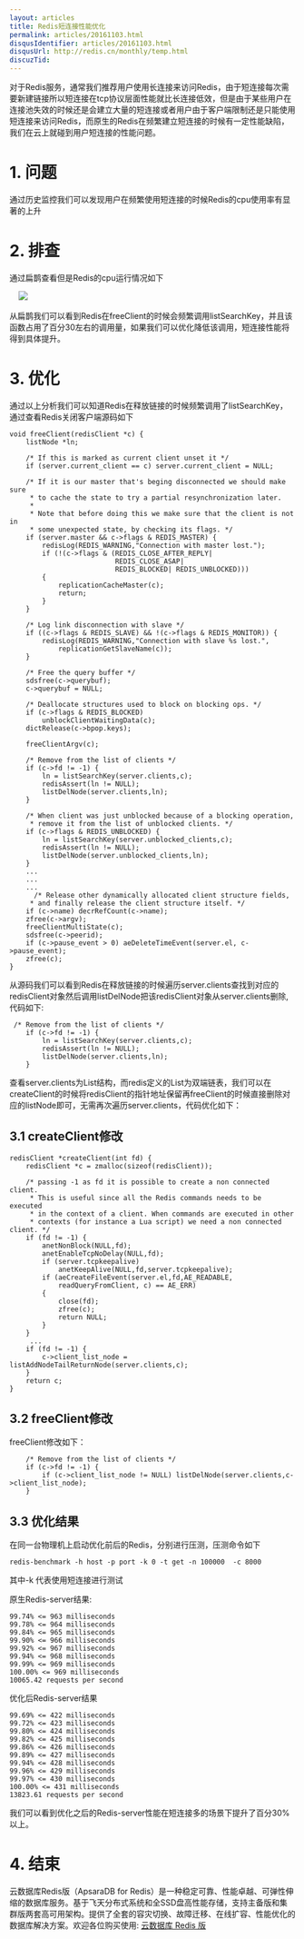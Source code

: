 ```yaml
---
layout: articles
title: Redis短连接性能优化
permalink: articles/20161103.html
disqusIdentifier: articles/20161103.html
disqusUrl: http://redis.cn/monthly/temp.html
discuzTid: 
---
```



对于Redis服务，通常我们推荐用户使用长连接来访问Redis，由于短连接每次需要新建链接所以短连接在tcp协议层面性能就比长连接低效，但是由于某些用户在连接池失效的时候还是会建立大量的短连接或者用户由于客户端限制还是只能使用短连接来访问Redis，而原生的Redis在频繁建立短连接的时候有一定性能缺陷，我们在云上就碰到用户短连接的性能问题。

# 1. 问题

通过历史监控我们可以发现用户在频繁使用短连接的时候Redis的cpu使用率有显著的上升

# 2. 排查

通过扁鹊查看但是Redis的cpu运行情况如下

    ![](https://github.com/rediscn/rediscn/tree/release/images/articles/20161103001_001.gif)

从扁鹊我们可以看到Redis在freeClient的时候会频繁调用listSearchKey，并且该函数占用了百分30左右的调用量，如果我们可以优化降低该调用，短连接性能将得到具体提升。

# 3. 优化

通过以上分析我们可以知道Redis在释放链接的时候频繁调用了listSearchKey，通过查看Redis关闭客户端源码如下


```
void freeClient(redisClient *c) {
    listNode *ln;

    /* If this is marked as current client unset it */
    if (server.current_client == c) server.current_client = NULL;

    /* If it is our master that's beging disconnected we should make sure
     * to cache the state to try a partial resynchronization later.
     *
     * Note that before doing this we make sure that the client is not in
     * some unexpected state, by checking its flags. */
    if (server.master && c->flags & REDIS_MASTER) {
        redisLog(REDIS_WARNING,"Connection with master lost.");
        if (!(c->flags & (REDIS_CLOSE_AFTER_REPLY|
                          REDIS_CLOSE_ASAP|
                          REDIS_BLOCKED| REDIS_UNBLOCKED)))
        {
            replicationCacheMaster(c);
            return;
        }
    }

    /* Log link disconnection with slave */
    if ((c->flags & REDIS_SLAVE) && !(c->flags & REDIS_MONITOR)) {
        redisLog(REDIS_WARNING,"Connection with slave %s lost.",
            replicationGetSlaveName(c));
    }

    /* Free the query buffer */
    sdsfree(c->querybuf);
    c->querybuf = NULL;

    /* Deallocate structures used to block on blocking ops. */
    if (c->flags & REDIS_BLOCKED)
        unblockClientWaitingData(c);
    dictRelease(c->bpop.keys);

    freeClientArgv(c);

    /* Remove from the list of clients */
    if (c->fd != -1) {
        ln = listSearchKey(server.clients,c);
        redisAssert(ln != NULL);
        listDelNode(server.clients,ln);
    }

    /* When client was just unblocked because of a blocking operation,
     * remove it from the list of unblocked clients. */
    if (c->flags & REDIS_UNBLOCKED) {
        ln = listSearchKey(server.unblocked_clients,c);
        redisAssert(ln != NULL);
        listDelNode(server.unblocked_clients,ln);
    }
    ...
    ...
    ...
      /* Release other dynamically allocated client structure fields,
     * and finally release the client structure itself. */
    if (c->name) decrRefCount(c->name);
    zfree(c->argv);
    freeClientMultiState(c);
    sdsfree(c->peerid);
    if (c->pause_event > 0) aeDeleteTimeEvent(server.el, c->pause_event);
    zfree(c);
}
```

从源码我们可以看到Redis在释放链接的时候遍历server.clients查找到对应的redisClient对象然后调用listDelNode把该redisClient对象从server.clients删除,代码如下:

```
 /* Remove from the list of clients */
    if (c->fd != -1) {
        ln = listSearchKey(server.clients,c);
        redisAssert(ln != NULL);
        listDelNode(server.clients,ln);
    }
```

查看server.clients为List结构，而redis定义的List为双端链表，我们可以在createClient的时候将redisClient的指针地址保留再freeClient的时候直接删除对应的listNode即可，无需再次遍历server.clients，代码优化如下：

## 3.1 createClient修改

```
redisClient *createClient(int fd) {
    redisClient *c = zmalloc(sizeof(redisClient));

    /* passing -1 as fd it is possible to create a non connected client.
     * This is useful since all the Redis commands needs to be executed
     * in the context of a client. When commands are executed in other
     * contexts (for instance a Lua script) we need a non connected client. */
    if (fd != -1) {
        anetNonBlock(NULL,fd);
        anetEnableTcpNoDelay(NULL,fd);
        if (server.tcpkeepalive)
            anetKeepAlive(NULL,fd,server.tcpkeepalive);
        if (aeCreateFileEvent(server.el,fd,AE_READABLE,
            readQueryFromClient, c) == AE_ERR)
        {
            close(fd);
            zfree(c);
            return NULL;
        }
    }
     ...
    if (fd != -1) {
        c->client_list_node = listAddNodeTailReturnNode(server.clients,c);
    }
    return c;
}
```

## 3.2 freeClient修改

freeClient修改如下：

```
    /* Remove from the list of clients */
    if (c->fd != -1) {
        if (c->client_list_node != NULL) listDelNode(server.clients,c->client_list_node);
    }
```

## 3.3 优化结果

在同一台物理机上启动优化前后的Redis，分别进行压测，压测命令如下

```
redis-benchmark -h host -p port -k 0 -t get -n 100000  -c 8000
```

其中-k 代表使用短连接进行测试

原生Redis-server结果:

```
99.74% <= 963 milliseconds
99.78% <= 964 milliseconds
99.84% <= 965 milliseconds
99.90% <= 966 milliseconds
99.92% <= 967 milliseconds
99.94% <= 968 milliseconds
99.99% <= 969 milliseconds
100.00% <= 969 milliseconds
10065.42 requests per second
```

优化后Redis-server结果

```
99.69% <= 422 milliseconds
99.72% <= 423 milliseconds
99.80% <= 424 milliseconds
99.82% <= 425 milliseconds
99.86% <= 426 milliseconds
99.89% <= 427 milliseconds
99.94% <= 428 milliseconds
99.96% <= 429 milliseconds
99.97% <= 430 milliseconds
100.00% <= 431 milliseconds
13823.61 requests per second
```

我们可以看到优化之后的Redis-server性能在短连接多的场景下提升了百分30%以上。

# 4. 结束

云数据库Redis版（ApsaraDB for Redis）是一种稳定可靠、性能卓越、可弹性伸缩的数据库服务。基于飞天分布式系统和全SSD盘高性能存储，支持主备版和集群版两套高可用架构。提供了全套的容灾切换、故障迁移、在线扩容、性能优化的数据库解决方案。欢迎各位购买使用: [云数据库 Redis 版](https://www.aliyun.com/product/kvstore?spm=a2c4e.11153940.blogcont62593.14.71987b753ezmwt)
